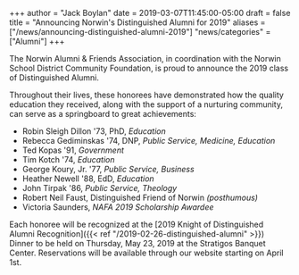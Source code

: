 +++
author = "Jack Boylan"
date = 2019-03-07T11:45:00-05:00
draft = false
title = "Announcing Norwin's Distinguished Alumni for 2019"
aliases = ["/news/announcing-distinguished-alumni-2019"]
"news/categories" = ["Alumni"]
+++

The Norwin Alumni & Friends Association, in coordination with the Norwin School District Community Foundation, is proud to announce the 2019 class of Distinguished Alumni.

Throughout their lives, these honorees have demonstrated how the quality education they received, along with the support of a nurturing community, can serve as a springboard to great achievements:

* Robin Sleigh Dillon &#39;73, PhD, *Education*
* Rebecca Gediminskas &#39;74, DNP, *Public Service, Medicine, Education*
* Ted Kopas &#39;91, *Government*
* Tim Kotch &#39;74, *Education*
* George Koury, Jr. &#39;77, *Public Service, Business*
* Heather Newell &#39;88, EdD, *Education*
* John Tirpak &#39;86, *Public Service, Theology*
* Robert Neil Faust, Distinguished Friend of Norwin *(posthumous)*
* Victoria Saunders, *NAFA 2019 Scholarship Awardee*

Each honoree will be recognized at the [2019 Knight of Distinguished Alumni Recognition]({{< ref "/2019-02-26-distinguished-alumni" >}}) Dinner to be held on Thursday, May 23, 2019 at the Stratigos Banquet Center. Reservations will be available through our website starting on April 1st.

